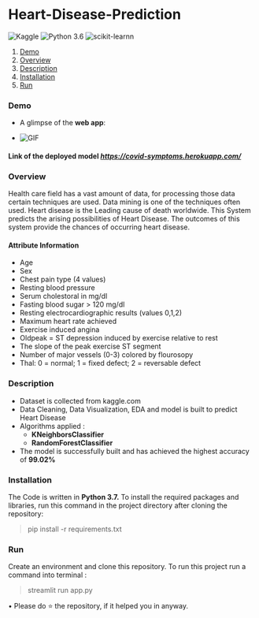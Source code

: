 # Heart-Disease-Prediction
![Kaggle](https://img.shields.io/badge/Dataset-Kaggle-blue.svg) ![Python 3.6](https://img.shields.io/badge/Python-3.6-brightgreen.svg) ![scikit-learnn](https://img.shields.io/badge/Library-Scikit_Learn-orange.svg)
1. [ Demo ](#demo)
2. [ Overview ](#overview)
3. [Description](#description)
4. [ Installation](#install)
4. [ Run ](#run)

<a name="demo"></a>
### Demo

* A glimpse of the __web app__:

- ![GIF](covid.gif)
#### Link of the deployed model _https://covid-symptoms.herokuapp.com/_

<a name="overview"></a>
### Overview
Health care field has a vast amount of data, for processing those data certain techniques are used.
Data mining is one of the techniques often used. Heart disease is the Leading cause of death worldwide.
This System predicts the arising possibilities of Heart Disease.
The outcomes of this system provide the chances of occurring heart disease.

#### Attribute Information
- Age
- Sex
- Chest pain type (4 values)
- Resting blood pressure
- Serum cholestoral in mg/dl
- Fasting blood sugar > 120 mg/dl
- Resting electrocardiographic results (values 0,1,2)
- Maximum heart rate achieved
- Exercise induced angina
- Oldpeak = ST depression induced by exercise relative to rest
- The slope of the peak exercise ST segment
- Number of major vessels (0-3) colored by flourosopy
- Thal: 0 = normal; 1 = fixed defect; 2 = reversable defect

### Description
- Dataset is collected from kaggle.com 
- Data Cleaning, Data Visualization, EDA and model is built to predict Heart Disease
- Algorithms applied :
  * __KNeighborsClassifier__
  * __RandomForestClassifier__
- The model is successfully built and has achieved the highest accuracy of __99.02%__

### Installation
The Code is written in __Python 3.7.__ To install the required packages and libraries, run this command in the project directory after cloning the repository:

> pip install -r requirements.txt

<a name="run" > </a>
### Run

Create an environment and clone this repository. To run this project run a command into terminal :

> streamlit run app.py

• Please do ⭐ the repository, if it helped you in anyway.
